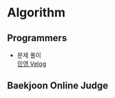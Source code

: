 # Algorithm

## Programmers
* 문제 풀이<br>
[민영 Velog](https://velog.io/@mminy62/series/codingtest)
## Baekjoon Online Judge
